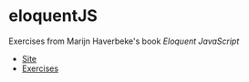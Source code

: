 # eloquentJS

Exercises from Marijn Haverbeke's book *Eloquent JavaScript*

- [Site](https://eloquentjavascript.net/)
- [Exercises](https://eloquentjavascript.net/code/)

